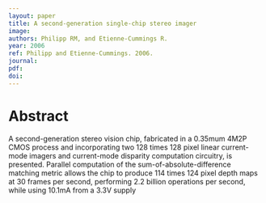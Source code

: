 ```yaml
---
layout: paper
title: A second-generation single-chip stereo imager
image:
authors: Philipp RM, and Etienne-Cummings R.
year: 2006
ref: Philipp and Etienne-Cummings. 2006.
journal: 
pdf: 
doi: 
---
```


# Abstract
A second-generation stereo vision chip, fabricated in a 0.35mum 4M2P CMOS process and incorporating two 128 times 128 pixel linear current-mode imagers and current-mode disparity computation circuitry, is presented. Parallel computation of the sum-of-absolute-difference matching metric allows the chip to produce 114 times 124 pixel depth maps at 30 frames per second, performing 2.2 billion operations per second, while using 10.1mA from a 3.3V supply

